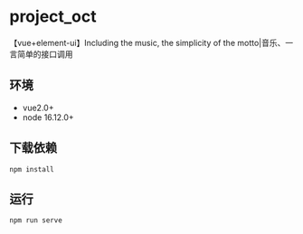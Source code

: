 # project_oct
【vue+element-ui】Including the music, the simplicity of the motto|音乐、一言简单的接口调用
## 环境
+ vue2.0+ 
+ node 16.12.0+

## 下载依赖
```
npm install
```

## 运行
```
npm run serve
```
